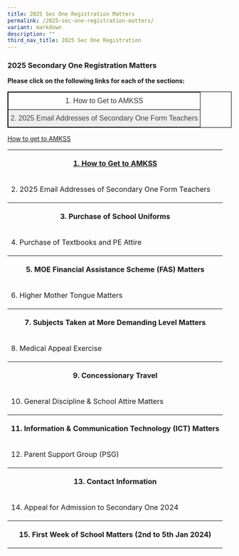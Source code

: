 ```yaml
---
title: 2025 Sec One Registration Matters
permalink: /2025-sec-one-registration-matters/
variant: markdown
description: ""
third_nav_title: 2025 Sec One Registration
---
```

<h3>2025 Secondary One Registration Matters</h3>
<p><strong>Please click on the following links for each of the sections:</strong>
</p>
<style type="text/css">
.tg  {border-collapse:collapse;border-spacing:0;}
.tg td{border-color:black;border-style:solid;border-width:1px;font-family:Arial, sans-serif;font-size:16px;
  overflow:hidden;padding:10px 5px;word-break:normal;}
.tg th{border-color:black;border-style:solid;border-width:1px;font-family:Arial, sans-serif;font-size:16px;
  font-weight:normal;overflow:hidden;padding:10px 5px;word-break:normal;}
.tg .tg-tlx9{background-color:#FFF;color:#333;text-align:center;vertical-align:top}
.tg .tg-nk7v{background-color:#EEE;color:#444;text-align:center;vertical-align:top}
.tg .tg-x2e3{background-color:#EEE;color:#444;text-align:center;vertical-align:middle}
</style>
<table class="tg" style="border: 1px solid black">
<thead>
  <tr style="border: 1px solid black">
    <th class="tg-tlx9" colspan="5" style="border: 1px solid black"><span style="font-weight:normal">1.	How to Get to AMKSS </span></th>
  </tr>
</thead>
<tbody>
  <tr style="border: 1px solid black">
    <td class="tg-x2e3" colspan="5" style="border: 1px solid black"><span style="color:#444;background-color:#EEE">2.	2025 Email Addresses of Secondary One Form Teachers</span></td>
  </tr>
  
</tbody>
</table>

[How to get to AMKSS](/how-to-get-to-amkss/)








<table style="minWidth: 125px">
<colgroup>
<col>
<col>
<col>
<col>
<col>
</colgroup>
<tbody>
<tr>
<th rowspan="1" colspan="5">
<p><b><a href="/how-to-get-to-amkss/><font color=">1. How to Get to AMKSS</a></b></p>
</th>
</tr>
<tr>
<td rowspan="1" colspan="5">
<p>2. 2025 Email Addresses of Secondary One Form Teachers</p>
</td>
</tr>
<tr>
<th rowspan="1" colspan="5">
<p>3. Purchase of School Uniforms</p>
</th>
</tr>
<tr>
<td rowspan="1" colspan="5">
<p>4. Purchase of Textbooks and PE Attire</p>
</td>
</tr>
<tr>
<th rowspan="1" colspan="5">
<p>5. MOE Financial Assistance Scheme (FAS) Matters</p>
</th>
</tr>
<tr>
<td rowspan="1" colspan="5">
<p>6. Higher Mother Tongue Matters</p>
</td>
</tr>
<tr>
<th rowspan="1" colspan="5">
<p>7. Subjects Taken at More Demanding Level Matters</p>
</th>
</tr>
<tr>
<td rowspan="1" colspan="5">
<p>8. Medical Appeal Exercise</p>
</td>
</tr>
<tr>
<th rowspan="1" colspan="5">
<p>9. Concessionary Travel</p>
</th>
</tr>
<tr>
<td rowspan="1" colspan="5">
<p>10. General Discipline &amp; School Attire Matters</p>
</td>
</tr>
<tr>
<th rowspan="1" colspan="5">
<p>11. Information &amp; Communication Technology (ICT) Matters</p>
</th>
</tr>
<tr>
<td rowspan="1" colspan="5">
<p>12. Parent Support Group (PSG)</p>
</td>
</tr>
<tr>
<th rowspan="1" colspan="5">
<p>13. Contact Information</p>
</th>
</tr>
<tr>
<td rowspan="1" colspan="5">
<p>14. Appeal for Admission to Secondary One 2024</p>
</td>
</tr>
<tr>
<th rowspan="1" colspan="5">
<p>15. First Week of School Matters (2nd to 5th Jan 2024)</p>
</th>
</tr>
</tbody>
</table>
<p></p>